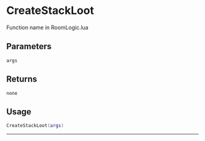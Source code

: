 # CreateStackLoot
Function name in RoomLogic.lua
## Parameters
`args`
## Returns
`none`
## Usage
```lua
CreateStackLoot(args)
```
---
